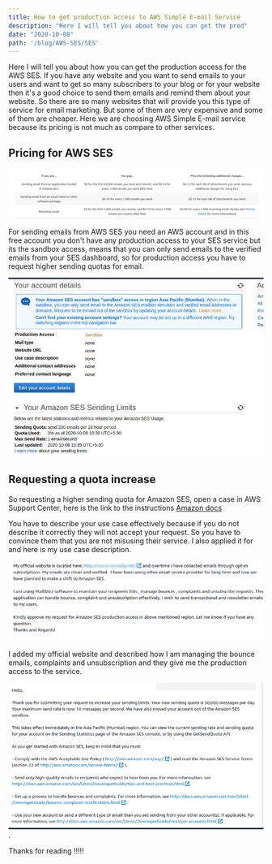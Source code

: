 ```yaml
---
title: How to get production access to AWS Simple E-mail Service
description: "Here I will tell you about how you can get the prod"
date: "2020-10-08"
path: '/blog/AWS-SES/SES'
---
```


Here I will tell you about how you can get the production access for the AWS SES. If you have any website and you want to send emails to your users and want to get so many subscribers to your blog or for your website then it's a good choice to send them emails and remind them about your website. So there are so many websites that will provide you this type of service for email marketing. But some of them are very expensive and some of them are cheaper. Here we are choosing AWS Simple E-mail service because its pricing is not much as compare to other services.

## Pricing for  AWS SES
![AWS Pricing](./pricing.png)

For sending emails from AWS SES you need an AWS account and in this free account you don't have any production access to your SES service but its the sandbox access, means that you can only send emails to the verified emails from your SES dashboard, so for production access you have to request higher sending quotas for email.

![Sandbox](./sanbox.png)

## Requesting a quota increase 
So requesting a higher sending quota for Amazon SES, open a case in AWS Support Center, here is the link to the instructions 
[Amazon docs](https://docs.aws.amazon.com/pinpoint/latest/userguide/channels-email-manage-limits.html#channels-email-manage-limits-increase-case) 

You have to describe your use case effectively because if you do not describe it correctly they will not accept your request. So you have to convince them that you are not misusing their service. I also applied it for and here is my use case description.

![Use Case](./sesrequest.webp)

I added my official website and described how I am managing the bounce emails, complaints 
and unsubscription and they give me the production access to the service.

![AWS Reply](./awsreply.webp).


Thanks for reading !!!!!